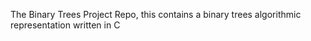 The Binary Trees Project Repo, this contains a binary trees algorithmic representation written in C
